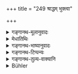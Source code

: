 +++
title = "249 श्राद्धम् भुक्त्वा"

+++

<details><summary>गङ्गानथ-मूलानुवादः</summary>

He who, having eaten at a śrāddha, gives the leavings to a śūdra,—this foolish man falls headlong into the Kālasūtra hell.—(249)
</details>

<details><summary>मेधातिथिः</summary>

यद्य् अपि श्राद्धभुजो दोषग्रहणं तथापि कर्तुर् अयम् उपदेशः । तेन तथा कर्तव्यं यथा न प्रयच्छति । ऋत्विङ्नियमवत् । **वृषलः** शूद्रः । **अवाक्शिरा** ऊर्ध्वपादः । प्रकृत एव सपिण्डीकरणं मा विज्ञायीति श्राद्धग्रहणम् ॥ ३.२३९ ॥
</details>

<details><summary>गङ्गानथ-भाष्यानुवादः</summary>

Though the text mentions the evil accruing to the diner, yet the advice
intended is conveyed to the performer of the *śrāddha*; the sense being
that ‘he should manage it so that the diner does not offer the leavings
to a *Śūdra*.’ This form of the rule is analogous to that pertaining to
the Priests (where also what is meant is that the master of the
sacrifice so arranges things that the Priests do not commit any breaches
of law).

‘*Vṛṣala*’—Śūdra.

‘*Head-long*’—With the feet upwards.

The term ‘*śrāddha*’ has been repeated here for the purpose of guarding
against the idea that what is here stated pertains to the ‘Amalgamating
Rite’ only.—(249)
</details>

<details><summary>गङ्गानथ-टिप्पन्यः</summary>

This verse is quoted in *Aparārka* (p. 498);—and in *Gadādharapaddhati*
(Kāla, p. 559).
</details>

<details><summary>गङ्गानथ-तुल्य-वाक्यानि</summary>

*Vṛddha-Śātātapa* (51).—\[Reproduces Manu, but reading ‘*tiryagyonau ca
jāyate*’ for ‘*kālasūtramavākśirāḥ*.’\]
</details>

<details><summary>Bühler</summary>

249	The foolish man who, after having eaten a Sraddha (-dinner), gives the leavings to a Sudra, falls headlong into the Kalasutra hell.
</details>
